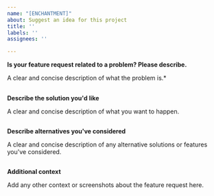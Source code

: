 ```yaml
---
name: "[ENCHANTMENT]"
about: Suggest an idea for this project
title: ''
labels: ''
assignees: ''

---
```


**Is your feature request related to a problem? Please describe.**

A clear and concise description of what the problem is.*

##

**Describe the solution you'd like**

A clear and concise description of what you want to happen.

##

**Describe alternatives you've considered**

A clear and concise description of any alternative solutions or features you've considered.

##

**Additional context**

Add any other context or screenshots about the feature request here.
